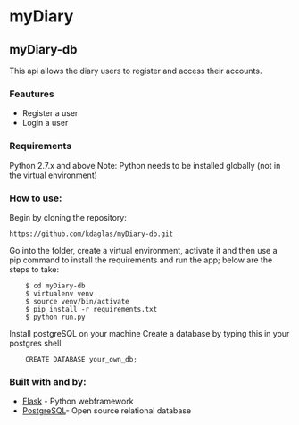 # myDiary

## myDiary-db

This api allows the diary users to register and access their accounts.

### Feautures

- Register a user
- Login a user

### Requirements

Python 2.7.x and above
Note: Python needs to be installed globally (not in the virtual environment)

### How to use:

Begin by cloning the repository:
```
https://github.com/kdaglas/myDiary-db.git
```
Go into the folder, create a virtual environment, activate it and then use a pip command to install the requirements and run the app; below are the steps to take:
```
    $ cd myDiary-db
    $ virtualenv venv
    $ source venv/bin/activate
    $ pip install -r requirements.txt
    $ python run.py
```
Install postgreSQL on your machine
Create a database by typing this in your postgres shell
```
    CREATE DATABASE your_own_db;
```


### Built with and by:

- [Flask](https://flask.pocoo.org/) - Python webframework
- [PostgreSQL](https://www.postgresql.org/)- Open source relational database